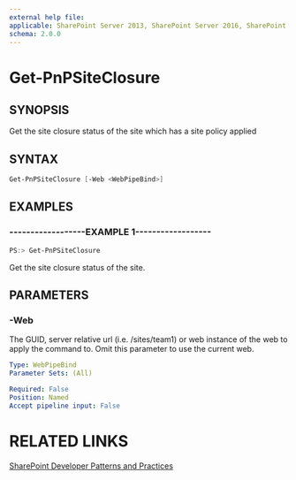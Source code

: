 ```yaml
---
external help file:
applicable: SharePoint Server 2013, SharePoint Server 2016, SharePoint Online
schema: 2.0.0
---
```

# Get-PnPSiteClosure

## SYNOPSIS
Get the site closure status of the site which has a site policy applied

## SYNTAX 

```powershell
Get-PnPSiteClosure [-Web <WebPipeBind>]
```

## EXAMPLES

### ------------------EXAMPLE 1------------------
```powershell
PS:> Get-PnPSiteClosure
```

Get the site closure status of the site.

## PARAMETERS

### -Web
The GUID, server relative url (i.e. /sites/team1) or web instance of the web to apply the command to. Omit this parameter to use the current web.

```yaml
Type: WebPipeBind
Parameter Sets: (All)

Required: False
Position: Named
Accept pipeline input: False
```

# RELATED LINKS

[SharePoint Developer Patterns and Practices](http://aka.ms/sppnp)